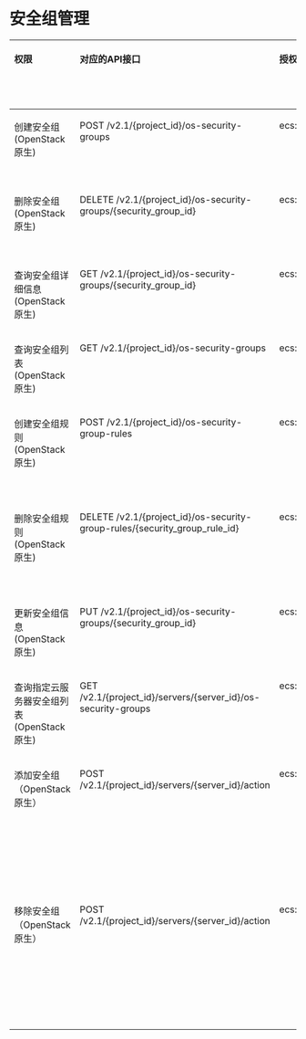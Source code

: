# 安全组管理<a name="ZH-CN_TOPIC_0103072347"></a>

<a name="table614680103012"></a>
<table><thead align="left"><tr id="row121463017301"><th class="cellrowborder" valign="top" width="13.87%" id="mcps1.1.7.1.1"><p id="p1959712364512"><a name="p1959712364512"></a><a name="p1959712364512"></a>权限</p>
</th>
<th class="cellrowborder" valign="top" width="27.76%" id="mcps1.1.7.1.2"><p id="p8402164419019"><a name="p8402164419019"></a><a name="p8402164419019"></a>对应的API接口</p>
</th>
<th class="cellrowborder" valign="top" width="20%" id="mcps1.1.7.1.3"><p id="p2040214445018"><a name="p2040214445018"></a><a name="p2040214445018"></a>授权项（Action）</p>
</th>
<th class="cellrowborder" valign="top" width="18.099999999999998%" id="mcps1.1.7.1.4"><p id="p22519318453"><a name="p22519318453"></a><a name="p22519318453"></a>依赖的授权项</p>
</th>
<th class="cellrowborder" valign="top" width="11.43%" id="mcps1.1.7.1.5"><p id="p84029445019"><a name="p84029445019"></a><a name="p84029445019"></a>IAM项目</p>
<p id="p12578131324712"><a name="p12578131324712"></a><a name="p12578131324712"></a>(Project)</p>
</th>
<th class="cellrowborder" valign="top" width="8.84%" id="mcps1.1.7.1.6"><p id="p1999212348459"><a name="p1999212348459"></a><a name="p1999212348459"></a>企业项目</p>
<p id="p1026502118478"><a name="p1026502118478"></a><a name="p1026502118478"></a>(Enterprise Project)</p>
</th>
</tr>
</thead>
<tbody><tr id="row141469023019"><td class="cellrowborder" valign="top" width="13.87%" headers="mcps1.1.7.1.1 "><p id="p1229134216516"><a name="p1229134216516"></a><a name="p1229134216516"></a>创建安全组(OpenStack原生)</p>
</td>
<td class="cellrowborder" valign="top" width="27.76%" headers="mcps1.1.7.1.2 "><p id="p174241828203118"><a name="p174241828203118"></a><a name="p174241828203118"></a>POST /v2.1/{project_id}/os-security-groups</p>
</td>
<td class="cellrowborder" valign="top" width="20%" headers="mcps1.1.7.1.3 "><p id="p783486134"><a name="p783486134"></a><a name="p783486134"></a>ecs:securityGroups:use</p>
</td>
<td class="cellrowborder" valign="top" width="18.099999999999998%" headers="mcps1.1.7.1.4 "><p id="p13287349121319"><a name="p13287349121319"></a><a name="p13287349121319"></a>vpc:securityGroups:get</p>
<p id="p19241145019131"><a name="p19241145019131"></a><a name="p19241145019131"></a>vpc:securityGroups:create</p>
<p id="p43591551101320"><a name="p43591551101320"></a><a name="p43591551101320"></a>vpc:securityGroups:update</p>
</td>
<td class="cellrowborder" valign="top" width="11.43%" headers="mcps1.1.7.1.5 "><p id="p57081518165916"><a name="p57081518165916"></a><a name="p57081518165916"></a>√</p>
</td>
<td class="cellrowborder" valign="top" width="8.84%" headers="mcps1.1.7.1.6 "><p id="p9708718185916"><a name="p9708718185916"></a><a name="p9708718185916"></a>×</p>
</td>
</tr>
<tr id="row714610173016"><td class="cellrowborder" valign="top" width="13.87%" headers="mcps1.1.7.1.1 "><p id="p82299422055"><a name="p82299422055"></a><a name="p82299422055"></a>删除安全组(OpenStack原生)</p>
</td>
<td class="cellrowborder" valign="top" width="27.76%" headers="mcps1.1.7.1.2 "><p id="p1572117398318"><a name="p1572117398318"></a><a name="p1572117398318"></a>DELETE /v2.1/{project_id}/os-security-groups/{security_group_id}</p>
</td>
<td class="cellrowborder" valign="top" width="20%" headers="mcps1.1.7.1.3 "><p id="p172281307145"><a name="p172281307145"></a><a name="p172281307145"></a>ecs:securityGroups:use</p>
</td>
<td class="cellrowborder" valign="top" width="18.099999999999998%" headers="mcps1.1.7.1.4 "><p id="p411417572137"><a name="p411417572137"></a><a name="p411417572137"></a>vpc:securityGroups:get</p>
<p id="p95755818131"><a name="p95755818131"></a><a name="p95755818131"></a>vpc:securityGroups:delete</p>
<p id="p1887035881318"><a name="p1887035881318"></a><a name="p1887035881318"></a>vpc:securityGroups:update</p>
</td>
<td class="cellrowborder" valign="top" width="11.43%" headers="mcps1.1.7.1.5 "><p id="p19279628772"><a name="p19279628772"></a><a name="p19279628772"></a>√</p>
</td>
<td class="cellrowborder" valign="top" width="8.84%" headers="mcps1.1.7.1.6 "><p id="p62795281876"><a name="p62795281876"></a><a name="p62795281876"></a>×</p>
</td>
</tr>
<tr id="row111468093016"><td class="cellrowborder" valign="top" width="13.87%" headers="mcps1.1.7.1.1 "><p id="p32298421950"><a name="p32298421950"></a><a name="p32298421950"></a>查询安全组详细信息(OpenStack原生)</p>
</td>
<td class="cellrowborder" valign="top" width="27.76%" headers="mcps1.1.7.1.2 "><p id="p16711195820310"><a name="p16711195820310"></a><a name="p16711195820310"></a>GET /v2.1/{project_id}/os-security-groups/{security_group_id}</p>
</td>
<td class="cellrowborder" valign="top" width="20%" headers="mcps1.1.7.1.3 "><p id="p19969771149"><a name="p19969771149"></a><a name="p19969771149"></a>ecs:securityGroups:use</p>
</td>
<td class="cellrowborder" valign="top" width="18.099999999999998%" headers="mcps1.1.7.1.4 "><p id="p91530920144"><a name="p91530920144"></a><a name="p91530920144"></a>vpc:securityGroups:get</p>
</td>
<td class="cellrowborder" valign="top" width="11.43%" headers="mcps1.1.7.1.5 "><p id="p198223291371"><a name="p198223291371"></a><a name="p198223291371"></a>√</p>
</td>
<td class="cellrowborder" valign="top" width="8.84%" headers="mcps1.1.7.1.6 "><p id="p18221229775"><a name="p18221229775"></a><a name="p18221229775"></a>×</p>
</td>
</tr>
<tr id="row1914610012300"><td class="cellrowborder" valign="top" width="13.87%" headers="mcps1.1.7.1.1 "><p id="p202291042356"><a name="p202291042356"></a><a name="p202291042356"></a>查询安全组列表(OpenStack原生)</p>
</td>
<td class="cellrowborder" valign="top" width="27.76%" headers="mcps1.1.7.1.2 "><p id="p11337939321"><a name="p11337939321"></a><a name="p11337939321"></a>GET /v2.1/{project_id}/os-security-groups</p>
</td>
<td class="cellrowborder" valign="top" width="20%" headers="mcps1.1.7.1.3 "><p id="p16349715181415"><a name="p16349715181415"></a><a name="p16349715181415"></a>ecs:securityGroups:use</p>
</td>
<td class="cellrowborder" valign="top" width="18.099999999999998%" headers="mcps1.1.7.1.4 "><p id="p56101815613"><a name="p56101815613"></a><a name="p56101815613"></a>vpc:securityGroups:get</p>
</td>
<td class="cellrowborder" valign="top" width="11.43%" headers="mcps1.1.7.1.5 "><p id="p651210312719"><a name="p651210312719"></a><a name="p651210312719"></a>√</p>
</td>
<td class="cellrowborder" valign="top" width="8.84%" headers="mcps1.1.7.1.6 "><p id="p135125311077"><a name="p135125311077"></a><a name="p135125311077"></a>×</p>
</td>
</tr>
<tr id="row9146903301"><td class="cellrowborder" valign="top" width="13.87%" headers="mcps1.1.7.1.1 "><p id="p3229134217516"><a name="p3229134217516"></a><a name="p3229134217516"></a>创建安全组规则(OpenStack原生)</p>
</td>
<td class="cellrowborder" valign="top" width="27.76%" headers="mcps1.1.7.1.2 "><p id="p15127771327"><a name="p15127771327"></a><a name="p15127771327"></a>POST /v2.1/{project_id}/os-security-group-rules</p>
</td>
<td class="cellrowborder" valign="top" width="20%" headers="mcps1.1.7.1.3 "><p id="p5834620181420"><a name="p5834620181420"></a><a name="p5834620181420"></a>ecs:securityGroups:use</p>
</td>
<td class="cellrowborder" valign="top" width="18.099999999999998%" headers="mcps1.1.7.1.4 "><p id="p111172451415"><a name="p111172451415"></a><a name="p111172451415"></a>vpc:securityGroups:get</p>
<p id="p15976724151414"><a name="p15976724151414"></a><a name="p15976724151414"></a>vpc:securityGroups:update</p>
<p id="p354112691418"><a name="p354112691418"></a><a name="p354112691418"></a>vpc:securityGroupRules:get</p>
<p id="p95832761412"><a name="p95832761412"></a><a name="p95832761412"></a>vpc:securityGroupRules:create</p>
</td>
<td class="cellrowborder" valign="top" width="11.43%" headers="mcps1.1.7.1.5 "><p id="p18261103312712"><a name="p18261103312712"></a><a name="p18261103312712"></a>√</p>
</td>
<td class="cellrowborder" valign="top" width="8.84%" headers="mcps1.1.7.1.6 "><p id="p1526112331273"><a name="p1526112331273"></a><a name="p1526112331273"></a>×</p>
</td>
</tr>
<tr id="row19146707308"><td class="cellrowborder" valign="top" width="13.87%" headers="mcps1.1.7.1.1 "><p id="p13229164215513"><a name="p13229164215513"></a><a name="p13229164215513"></a>删除安全组规则(OpenStack原生)</p>
</td>
<td class="cellrowborder" valign="top" width="27.76%" headers="mcps1.1.7.1.2 "><p id="p554073153218"><a name="p554073153218"></a><a name="p554073153218"></a>DELETE /v2.1/{project_id}/os-security-group-rules/{security_group_rule_id}</p>
</td>
<td class="cellrowborder" valign="top" width="20%" headers="mcps1.1.7.1.3 "><p id="p961084619144"><a name="p961084619144"></a><a name="p961084619144"></a>ecs:securityGroups:use</p>
</td>
<td class="cellrowborder" valign="top" width="18.099999999999998%" headers="mcps1.1.7.1.4 "><p id="p3265144211145"><a name="p3265144211145"></a><a name="p3265144211145"></a>vpc:securityGroups:get</p>
<p id="p894174312147"><a name="p894174312147"></a><a name="p894174312147"></a>vpc:securityGroups:update</p>
<p id="p19154144421410"><a name="p19154144421410"></a><a name="p19154144421410"></a>vpc:securityGroupRules:get</p>
<p id="p14973124451417"><a name="p14973124451417"></a><a name="p14973124451417"></a>vpc:securityGroupRules:delete</p>
</td>
<td class="cellrowborder" valign="top" width="11.43%" headers="mcps1.1.7.1.5 "><p id="p492614341714"><a name="p492614341714"></a><a name="p492614341714"></a>√</p>
</td>
<td class="cellrowborder" valign="top" width="8.84%" headers="mcps1.1.7.1.6 "><p id="p11926153414720"><a name="p11926153414720"></a><a name="p11926153414720"></a>×</p>
</td>
</tr>
<tr id="row5146906301"><td class="cellrowborder" valign="top" width="13.87%" headers="mcps1.1.7.1.1 "><p id="p722912420514"><a name="p722912420514"></a><a name="p722912420514"></a>更新安全组信息(OpenStack原生)</p>
</td>
<td class="cellrowborder" valign="top" width="27.76%" headers="mcps1.1.7.1.2 "><p id="p1623064263217"><a name="p1623064263217"></a><a name="p1623064263217"></a>PUT /v2.1/{project_id}/os-security-groups/{security_group_id}</p>
</td>
<td class="cellrowborder" valign="top" width="20%" headers="mcps1.1.7.1.3 "><p id="p6994165671416"><a name="p6994165671416"></a><a name="p6994165671416"></a>ecs:securityGroups:use</p>
</td>
<td class="cellrowborder" valign="top" width="18.099999999999998%" headers="mcps1.1.7.1.4 "><p id="p13482135418146"><a name="p13482135418146"></a><a name="p13482135418146"></a>vpc:securityGroups:get</p>
<p id="p237517554146"><a name="p237517554146"></a><a name="p237517554146"></a>vpc:securityGroups:update</p>
</td>
<td class="cellrowborder" valign="top" width="11.43%" headers="mcps1.1.7.1.5 "><p id="p1948713617712"><a name="p1948713617712"></a><a name="p1948713617712"></a>√</p>
</td>
<td class="cellrowborder" valign="top" width="8.84%" headers="mcps1.1.7.1.6 "><p id="p5487153612718"><a name="p5487153612718"></a><a name="p5487153612718"></a>×</p>
</td>
</tr>
<tr id="row511081915302"><td class="cellrowborder" valign="top" width="13.87%" headers="mcps1.1.7.1.1 "><p id="p4229144218510"><a name="p4229144218510"></a><a name="p4229144218510"></a>查询指定云服务器安全组列表(OpenStack原生)</p>
</td>
<td class="cellrowborder" valign="top" width="27.76%" headers="mcps1.1.7.1.2 "><p id="p56631353123214"><a name="p56631353123214"></a><a name="p56631353123214"></a>GET /v2.1/{project_id}/servers/{server_id}/os-security-groups</p>
</td>
<td class="cellrowborder" valign="top" width="20%" headers="mcps1.1.7.1.3 "><p id="p19959184131512"><a name="p19959184131512"></a><a name="p19959184131512"></a>ecs:securityGroups:use</p>
</td>
<td class="cellrowborder" valign="top" width="18.099999999999998%" headers="mcps1.1.7.1.4 "><p id="p121968321520"><a name="p121968321520"></a><a name="p121968321520"></a>vpc:securityGroups:get</p>
</td>
<td class="cellrowborder" valign="top" width="11.43%" headers="mcps1.1.7.1.5 "><p id="p15926937674"><a name="p15926937674"></a><a name="p15926937674"></a>√</p>
</td>
<td class="cellrowborder" valign="top" width="8.84%" headers="mcps1.1.7.1.6 "><p id="p292617371472"><a name="p292617371472"></a><a name="p292617371472"></a>×</p>
</td>
</tr>
<tr id="row41101119143010"><td class="cellrowborder" valign="top" width="13.87%" headers="mcps1.1.7.1.1 "><p id="p142294421653"><a name="p142294421653"></a><a name="p142294421653"></a>添加安全组（OpenStack原生）</p>
</td>
<td class="cellrowborder" valign="top" width="27.76%" headers="mcps1.1.7.1.2 "><p id="p99431459183215"><a name="p99431459183215"></a><a name="p99431459183215"></a>POST /v2.1/{project_id}/servers/{server_id}/action</p>
</td>
<td class="cellrowborder" valign="top" width="20%" headers="mcps1.1.7.1.3 "><p id="p12212151661516"><a name="p12212151661516"></a><a name="p12212151661516"></a>ecs:securityGroups:use</p>
</td>
<td class="cellrowborder" valign="top" width="18.099999999999998%" headers="mcps1.1.7.1.4 "><p id="p680191091517"><a name="p680191091517"></a><a name="p680191091517"></a>ecs:servers:get</p>
<p id="p2543151118158"><a name="p2543151118158"></a><a name="p2543151118158"></a>vpc:securityGroups:get</p>
<p id="p18302101217151"><a name="p18302101217151"></a><a name="p18302101217151"></a>vpc:securityGroups:create</p>
<p id="p14281113121517"><a name="p14281113121517"></a><a name="p14281113121517"></a>vpc:securityGroups:update</p>
<p id="p83501143156"><a name="p83501143156"></a><a name="p83501143156"></a>vpc:ports:get</p>
<p id="p1868151581517"><a name="p1868151581517"></a><a name="p1868151581517"></a>vpc:ports:update</p>
</td>
<td class="cellrowborder" valign="top" width="11.43%" headers="mcps1.1.7.1.5 "><p id="p5251203914712"><a name="p5251203914712"></a><a name="p5251203914712"></a>√</p>
</td>
<td class="cellrowborder" valign="top" width="8.84%" headers="mcps1.1.7.1.6 "><p id="p92511439578"><a name="p92511439578"></a><a name="p92511439578"></a>×</p>
</td>
</tr>
<tr id="row51102019153019"><td class="cellrowborder" valign="top" width="13.87%" headers="mcps1.1.7.1.1 "><p id="p132291642757"><a name="p132291642757"></a><a name="p132291642757"></a>移除安全组（OpenStack原生）</p>
</td>
<td class="cellrowborder" valign="top" width="27.76%" headers="mcps1.1.7.1.2 "><p id="p54371318143319"><a name="p54371318143319"></a><a name="p54371318143319"></a>POST /v2.1/{project_id}/servers/{server_id}/action</p>
</td>
<td class="cellrowborder" valign="top" width="20%" headers="mcps1.1.7.1.3 "><p id="p104767306159"><a name="p104767306159"></a><a name="p104767306159"></a>ecs:securityGroups:use</p>
</td>
<td class="cellrowborder" valign="top" width="18.099999999999998%" headers="mcps1.1.7.1.4 "><p id="p1992882351510"><a name="p1992882351510"></a><a name="p1992882351510"></a>ecs:servers:get</p>
<p id="p1622124111517"><a name="p1622124111517"></a><a name="p1622124111517"></a>vpc:securityGroups:get</p>
<p id="p1827517255152"><a name="p1827517255152"></a><a name="p1827517255152"></a>vpc:securityGroups:delete</p>
<p id="p134085269151"><a name="p134085269151"></a><a name="p134085269151"></a>vpc:securityGroups:update</p>
<p id="p825722720154"><a name="p825722720154"></a><a name="p825722720154"></a>vpc:ports:get</p>
<p id="p040532810157"><a name="p040532810157"></a><a name="p040532810157"></a>vpc:ports:update</p>
</td>
<td class="cellrowborder" valign="top" width="11.43%" headers="mcps1.1.7.1.5 "><p id="p1420517411778"><a name="p1420517411778"></a><a name="p1420517411778"></a>√</p>
</td>
<td class="cellrowborder" valign="top" width="8.84%" headers="mcps1.1.7.1.6 "><p id="p1420512411172"><a name="p1420512411172"></a><a name="p1420512411172"></a>×</p>
</td>
</tr>
</tbody>
</table>

